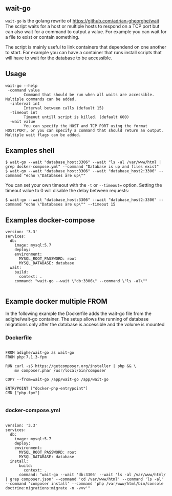 ## wait-go

`wait-go` is the golang rewrite of https://github.com/adrian-gheorghe/wait
The script waits for a host or multiple hosts to respond on a TCP port but can also wait for a command to output a value. For example you can wait for a file to exist or contain something.

The script is mainly useful to link containers that dependend on one another to start. For example you can have a container that runs install scripts that will have to wait for the database to be accessible.

## Usage

```
wait-go --help
 -command value
    	Command that should be run when all waits are accessible. Multiple commands can be added.
  -interval int
    	Interval between calls (default 15)
  -timeout int
    	Timeout untill script is killed. (default 600)
  -wait value
    	You can specify the HOST and TCP PORT using the format HOST:PORT, or you can specify a command that should return an output. Multiple wait flags can be added.
```

## Examples shell

```
$ wait-go --wait "database_host:3306" --wait "ls -al /var/www/html | grep docker-compose.yml" --command "Database is up and files exist"
$ wait-go --wait "database_host:3306" --wait "database_host2:3306" --command "echo \"Databases are up\""
```

You can set your own timeout with the `-t` or `--timeout=` option.  Setting the timeout value to 0 will disable the delay between requests:

```
$ wait-go --wait "database_host:3306" --wait "database_host2:3306" --command "echo \"Databases are up\"" --timeout 15
```
## Examples docker-compose

```
version: '3.3'
services:
  db:
    image: mysql:5.7
    deploy:
    environment:
      MYSQL_ROOT_PASSWORD: root
      MYSQL_DATABASE: database
  wait:
    build:
      context: .
    command: "wait-go --wait \"db:3306\" --command \"ls -al\""
    
```

## Example docker multiple FROM

In the following example the Dockerfile adds the wait-go file from the adighe/wait-go container. 
The setup allows the running of database migrations only after the database is accessible and the volume is mounted

### Dockerfile
```

FROM adighe/wait-go as wait-go
FROM php:7.1.3-fpm

RUN curl -sS https://getcomposer.org/installer | php && \
    mv composer.phar /usr/local/bin/composer

COPY --from=wait-go /app/wait-go /app/wait-go

ENTRYPOINT ["docker-php-entrypoint"]
CMD ["php-fpm"]
    
```
### docker-compose.yml
```

version: '3.3'
services:
  db:
    image: mysql:5.7
    deploy:
    environment:
      MYSQL_ROOT_PASSWORD: root
      MYSQL_DATABASE: database
  install:
      build:
        context: .
      command: "wait-go --wait 'db:3306' --wait 'ls -al /var/www/html/ | grep composer.json' --command 'cd /var/www/html' --command 'ls -al' --command 'composer install' --command 'php /var/www/html/bin/console doctrine:migrations:migrate -n -vvv'"

```